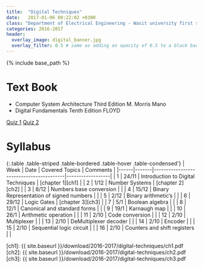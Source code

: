 ```yaml
---
title:  "Digital Techniques"
date:   2017-01-06 00:22:02 +0300
class: "Department of Electrical Engineering - Wasit university first stage"
categories: 2016-2017
header:
  overlay_image: digital_banner.jpg
  overlay_filter: 0.5 # same as adding an opacity of 0.5 to a black background
---
```


{% include base_path %}

# Text Book
 * Computer System Architecture Third Edition M. Morris Mano
 * Digital Fundamentals  Tenth Edition   FLOYD

[Quiz 1](/2016-2017/Digital-Techniques/quiz1)
[Quiz 2](/2016-2017/Digital-Techniques/quiz2)

# Syllabus

{:.table .table-striped .table-bordered .table-hover .table-condensed'}
| Week | Date  | Covered Topics                          | Comments         |
|------|-------|-----------------------------------------|------------------|
| 1    | 24/11 | Introduction to Digital Techniques      | [chapter 1][ch1] |
| 2    | 1/12  | Number Systems                          | [chapter 2][ch2] |
| 3    | 8/12  | Numbers base conversion                 |                  |
| 4    | 15/12 | Binary Representation of signed numbers |                  |
| 5    | 2/12  | Binary arithmetic’s                     |                  |
| 6    | 29/12 | Logic Gates                             | [chapter 3][ch3] |
| 7    | 5/1   | Boolean algebra                         |                  |
| 8    | 12/1  | Canonical and standard forms            |                  |
| 9    | 19/1  | Karnaugh map                            |                  |
| 10   | 26/1  | Arithmetic operation                    |                  |
| 11   | 2/10  | Code conversion                         |                  |
| 12   | 2/10  | Multiplexer                             |                  |
| 13   | 2/10  | DeMultiplexer decoder                   |                  |
| 14   | 2/10  | Encoder                                 |                  |
| 15   | 2/10  | Sequential logic circuit                |                  |
| 16   | 2/10  | Counters and shift registers            |                  |


[ch1]: {{ site.baseurl }}/download/2016-2017/digital-techniques/ch1.pdf
[ch2]: {{ site.baseurl }}/download/2016-2017/digital-techniques/ch2.pdf
[ch3]: {{ site.baseurl }}/download/2016-2017/digital-techniques/ch3.pdf